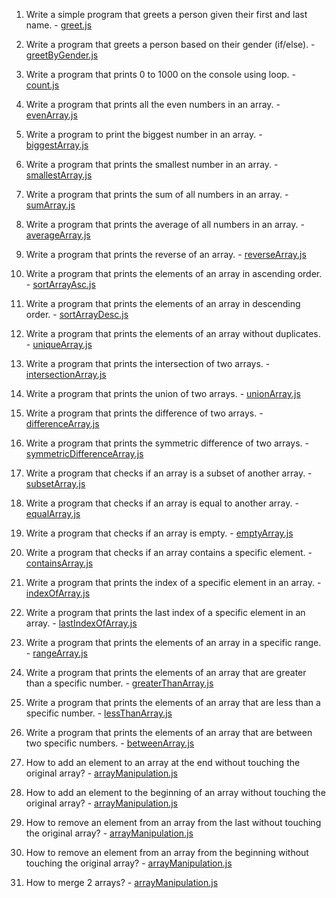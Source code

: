 1. Write a simple program that greets a person given their first and last name. - [greet.js](./greet.js)

2. Write a program that greets a person based on their gender (if/else). - [greetByGender.js](./greetByGender.js)

3. Write a program that prints 0 to 1000 on the console using loop. - [count.js](./count.js)

4. Write a program that prints all the even numbers in an array. - [evenArray.js](./evenArray.js)

5. Write a program to print the biggest number in an array. - [biggestArray.js](./biggestArray.js)

6. Write a program that prints the smallest number in an array. - [smallestArray.js](./smallestArray.js)

7. Write a program that prints the sum of all numbers in an array. - [sumArray.js](./sumArray.js)

8. Write a program that prints the average of all numbers in an array. - [averageArray.js](./averageArray.js)

9. Write a program that prints the reverse of an array. - [reverseArray.js](./reverseArray.js)

10. Write a program that prints the elements of an array in ascending order. - [sortArrayAsc.js](./sortArrayAsc.js)

11. Write a program that prints the elements of an array in descending order. - [sortArrayDesc.js](./sortArrayDesc.js)

12. Write a program that prints the elements of an array without duplicates. - [uniqueArray.js](./uniqueArray.js)

13. Write a program that prints the intersection of two arrays. - [intersectionArray.js](./intersectionArray.js)

14. Write a program that prints the union of two arrays. - [unionArray.js](./unionArray.js)

15. Write a program that prints the difference of two arrays. - [differenceArray.js](./differenceArray.js)

16. Write a program that prints the symmetric difference of two arrays. - [symmetricDifferenceArray.js](./symmetricDifferenceArray.js)

17. Write a program that checks if an array is a subset of another array. - [subsetArray.js](./subsetArray.js)

18. Write a program that checks if an array is equal to another array. - [equalArray.js](./equalArray.js)

19. Write a program that checks if an array is empty. - [emptyArray.js](./emptyArray.js)

20. Write a program that checks if an array contains a specific element. - [containsArray.js](./containsArray.js)

21. Write a program that prints the index of a specific element in an array. - [indexOfArray.js](./indexOfArray.js)

22. Write a program that prints the last index of a specific element in an array. - [lastIndexOfArray.js](./lastIndexOfArray.js)

23. Write a program that prints the elements of an array in a specific range. - [rangeArray.js](./rangeArray.js)

24. Write a program that prints the elements of an array that are greater than a specific number. - [greaterThanArray.js](./greaterThanArray.js)

25. Write a program that prints the elements of an array that are less than a specific number. - [lessThanArray.js](./lessThanArray.js)

26. Write a program that prints the elements of an array that are between two specific numbers. - [betweenArray.js](./betweenArray.js)

27. How to add an element to an array at the end without touching the original array? - [arrayManipulation.js](./arrayManipulation.js)

28. How to add an element to the beginning of an array without touching the original array? - [arrayManipulation.js](./arrayManipulation.js)

29. How to remove an element from an array from the last without touching the original array? - [arrayManipulation.js](./arrayManipulation.js)

30. How to remove an element from an array from the beginning without touching the original array? - [arrayManipulation.js](./arrayManipulation.js)

31. How to merge 2 arrays? - [arrayManipulation.js](./arrayManipulation.js)
